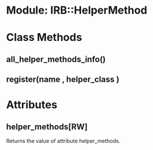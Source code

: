 # Module: IRB::HelperMethod
    



# Class Methods
## all_helper_methods_info() [](#method-c-all_helper_methods_info)
## register(name , helper_class ) [](#method-c-register)
# Attributes
## helper_methods[RW] [](#attribute-c-helper_methods)
Returns the value of attribute helper_methods.


